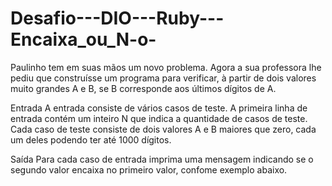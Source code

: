 # Desafio---DIO---Ruby---Encaixa_ou_N-o-
Paulinho tem em suas mãos um novo problema. Agora a sua professora lhe pediu  que construísse um programa para verificar, à partir de dois valores muito  grandes A e B, se B corresponde aos últimos dígitos de A.    

Entrada    A entrada consiste de vários casos de teste. A primeira linha de entrada contém  um inteiro N que indica a quantidade de casos de teste. Cada caso de teste  consiste de dois valores A e B maiores que zero, cada um deles podendo ter até  1000 dígitos.   

Saída    Para cada caso de entrada imprima uma mensagem indicando se o segundo valor  encaixa no primeiro valor, confome exemplo abaixo.
